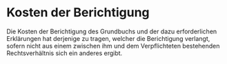 # Kosten der Berichtigung

Die Kosten der Berichtigung des Grundbuchs und der dazu erforderlichen Erklärungen hat derjenige zu tragen, welcher die Berichtigung verlangt, sofern nicht aus einem zwischen ihm und dem Verpflichteten bestehenden Rechtsverhältnis sich ein anderes ergibt.